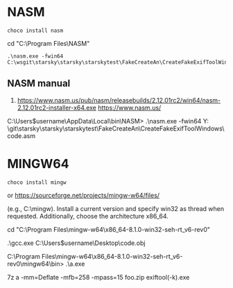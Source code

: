 # NASM

`choco install nasm`

cd  "C:\Program Files\NASM"

```
.\nasm.exe -fwin64 C:\wsgit\starsky\starsky\starskytest\FakeCreateAn\CreateFakeExifToolWindows\code.asm
```

## NASM manual

1. https://www.nasm.us/pub/nasm/releasebuilds/2.12.01rc2/win64/nasm-2.12.01rc2-installer-x64.exe
   https://www.nasm.us/

C:\Users\$username\AppData\Local\bin\NASM>  .\nasm.exe -fwin64 Y:
\git\starsky\starsky\starskytest\FakeCreateAn\CreateFakeExifToolWindows\code.asm

# MINGW64

`choco install mingw`

or https://sourceforge.net/projects/mingw-w64/files/

(e.g., C:\mingw). Install a current version and specify win32 as thread when requested.
Additionally, choose the architecture x86_64.

cd "C:\Program Files\mingw-w64\x86_64-8.1.0-win32-seh-rt_v6-rev0"

.\gcc.exe C:\Users\$username\Desktop\code.obj

C:\Program Files\mingw-w64\x86_64-8.1.0-win32-seh-rt_v6-rev0\mingw64\bin> .\a.exe

7z a -mm=Deflate -mfb=258 -mpass=15 foo.zip exiftool\(-k\).exe
  
  